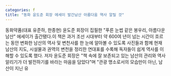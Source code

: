 ```yaml
---
categories: f
title: "동화 윤도준 회장 에세이 발간남산 아름다움 역사 알릴 것"
---
```

동화약품(대표 유준하, 한종현) 윤도준 회장이 집필한 "푸른 눈썹 같은 봉우리, 아름다운 남산" 에세이가 출간됐다.이 책은 과거 조선 시대부터 약 600여 년이 넘는 시간이 흐르는 동안 변화한 남산의 역사 및 변천사를 한 눈에 알아볼 수 있도록 사진들과 함께 현재 남산의 지도, 시설물과 권역의 변천을 정리한 연대표를 수록해 독자들이 쉽게 역사를 이해할 수 있도록 했다. 저자 윤도준 회장은 "책 속에 잘 보존되고 있는 남산의 관리와 역사 알리기가 더 발전하기를 바라는 마음을 담았다"며 "관광 명소로서의 모습만이 아닌, 남산이 지닌 유
